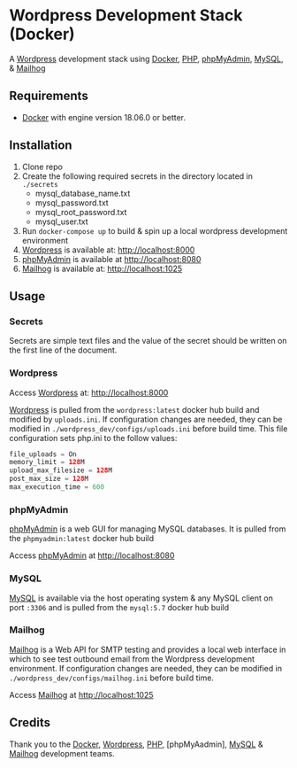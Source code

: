 # Wordpress Development Stack (Docker)

A [Wordpress] development stack using [Docker], [PHP], [phpMyAdmin], [MySQL], & [Mailhog]

## Requirements

* [Docker] with engine version 18.06.0 or better.

## Installation
1. Clone repo
2. Create the following required secrets in the directory located in `./secrets`
    * mysql_database_name.txt
    * mysql_password.txt
    * mysql_root_password.txt
    * mysql_user.txt
3. Run `docker-compose up` to build & spin up a local wordpress development environment
4. [Wordpress] is available at: [http://localhost:8000](http://localhost:8000)
5. [phpMyAdmin] is available at [http://localhost:8080](http://localhost:8080)
6. [Mailhog] is available at: [http://localhost:1025](http://localhost:1025)

## Usage
### Secrets
Secrets are simple text files and the value of the secret should be written on the first line of the document.

### Wordpress

Access [Wordpress] at: [http://localhost:8000](http://localhost:8000)

[Wordpress] is pulled from the `wordpress:latest` docker hub build and modified by `uploads.ini`. 
If configuration changes are needed,  they can be modified in `./wordpress_dev/configs/uploads.ini` before build time. This file configuration sets php.ini to the follow values:

  ``` php
  file_uploads = On
  memory_limit = 128M
  upload_max_filesize = 128M
  post_max_size = 128M
  max_execution_time = 600
  ```


### phpMyAdmin

[phpMyAdmin] is a web GUI for managing MySQL databases. It is pulled from the `phpmyadmin:latest` docker hub build

Access [phpMyAdmin] at [http://localhost:8080](http://localhost:8080) 

### MySQL

[MySQL] is available via the host operating system & any MySQL client on port `:3306` and is pulled from the `mysql:5.7` docker hub build

### Mailhog

[Mailhog] is a Web API for SMTP testing and provides a local web interface in which to see test outbound email from the Wordpress development environment. If configuration changes are needed, they can be modified in `./wordpress_dev/configs/mailhog.ini` before build time.

Access [Mailhog] at [http://localhost:1025](http://localhost:1025)


## Credits
Thank you to the [Docker], [Wordpress], [PHP], [phpMyAadmin], [MySQL] & [Mailhog] development teams.

[Docker]: https://www.docker.com
[Wordpress]: https://www.wordpress.org/
[PHP]: https://www.php.net/
[phpMyAdmin]: https://www.phpmyadmin.net/
[MySQL]: https://www.mysql.com/
[Mailhog]: https://github.com/mailhog/MailHog
